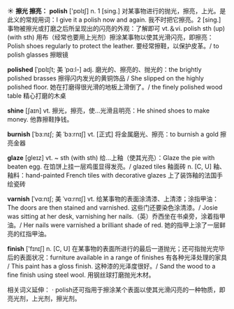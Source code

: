 ☀ <span class="category">**擦光 擦亮：**</span>
<span class="vocabulary">**polish**</span> ['pɒlɪʃ] 
<span class="definition">n. 1 [sing.] 对某事物进行的抛光，擦亮，上光。是此义的常规用词：</span>I give it a polish now and again. 我不时把它擦亮。<span class="definition">2 [sing.] 事物被擦光或打磨之后所呈现出的闪亮的外观：</span>了解即可 <span class="definition">vt.＆vi. polish sth (up) (with sth) 用布（经常也要用上光剂）擦涂某事物以使其光滑闪亮，即擦亮：</span>Polish shoes regularly to protect the leather. 要经常擦鞋，以保护皮革。/ to polish glasses 擦眼镜
           
<span class="vocabulary">**polished**</span> [ˈpɒlɪʃt; 美 ˈpɑ:l-]
<span class="definition">adj. 磨光的、擦亮的、抛光的：</span>the brightly polished brasses 擦得闪内发光的黄铜饰品 / She slipped on the highly polished floor. 她在打磨得很光滑的地板上滑倒了。/ the finely polished wood table 精心打磨的木桌

<span class="vocabulary">**shine**</span> [ʃaɪn] 
<span class="definition">vt. 擦光，擦亮，使…光滑且明亮：</span>He shined shoes to make money. 他靠擦鞋挣钱。
           
<span class="vocabulary">**burnish**</span> [ˈbɜ:nɪʃ; 美 ˈbɜ:rnɪʃ]
<span class="definition">vt. [正式] 将金属磨光、擦亮：</span>to burnish a gold 擦亮金器
           
<span class="vocabulary">**glaze**</span> [gleɪz]
<span class="definition">vt. ~ sth (with sth) 给…上釉（使其光亮）：</span>Glaze the pie with beaten egg. 在馅饼上挂一层鸡蛋显得发亮。/ glazed tiles 釉面砖 <span class="definition">n. [C, U] 釉、釉料：</span>hand-painted French tiles with decorative glazes 上了装饰釉的法国手绘瓷砖
           
<span class="vocabulary">**varnish**</span> [ˈvɑ:nɪʃ; 美 ˈvɑ:rnɪʃ]
<span class="definition">vt. 给某事物的表面涂清漆、上清漆；涂指甲油：</span>The doors are then stained and varnished. 这些门还要染色涂清漆。/ Josie was sitting at her desk, varnishing her nails.（英）乔西坐在书桌旁，涂着指甲油。/ Her nails were varnished a brilliant shade of red. 她的指甲上涂了一层鲜亮的红指甲油。

<span class="vocabulary">**finish**</span> ['fɪnɪʃ] 
<span class="definition">n. [C, U] 在某事物的表面所进行的最后一道抛光；还可指抛光完毕后的表面状况：</span>furniture available in a range of finishes 有各种光泽处理的家具 / This paint has a gloss finish. 这种漆的光泽度很好。/ Sand the wood to a fine finish using steel wool. 用钢丝球打磨抛光木材。

相关词义延伸：
· polish还可指用于擦涂某个表面以使其光滑闪亮的一种物质，即亮光剂，上光剂，擦光剂。

